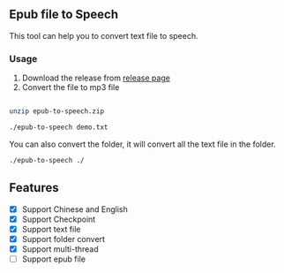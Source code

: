 ## Epub file to Speech

This tool can help you to convert text file to speech.

### Usage


1. Download the release from [release page](https://github.com/smark-d/epub-to-speech/releases)
2. Convert the file to mp3 file

```bash

unzip epub-to-speech.zip

./epub-to-speech demo.txt
```
You can also convert the folder, it will convert all the text file in the folder.

```bash
./epub-to-speech ./
```

## Features

- [x] Support Chinese and English
- [x] Support Checkpoint
- [x] Support text file
- [x] Support folder convert
- [x] Support multi-thread
- [ ] Support epub file

